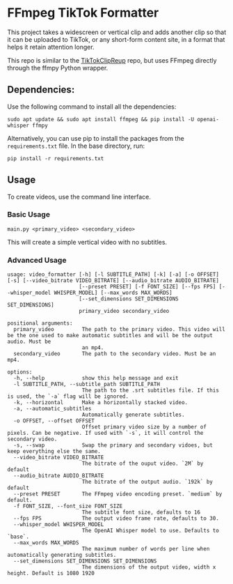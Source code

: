 # FFmpeg TikTok Formatter
This project takes a widescreen or vertical clip and adds another clip so that it can be uploaded to TikTok, or any short-form content site, in a format that helps it retain attention longer.

This repo is similar to the [TikTokClipReup](http://github.com/Geeoon/TikTokClipReup) repo, but uses FFmpeg directly through the ffmpy Python wrapper.

## Dependencies:
Use the following command to install all the dependencies:

`sudo apt update && sudo apt install ffmpeg && pip install -U openai-whisper ffmpy`

Alternatively, you can use pip to install the packages from the `requirements.txt` file.  In the base directory, run:

`pip install -r requirements.txt`

## Usage
To create videos, use the command line interface.
### Basic Usage
`main.py <primary_video> <secondary_video>`

This will create a simple vertical video with no subtitles.
### Advanced Usage
```
usage: video_formatter [-h] [-l SUBTITLE_PATH] [-k] [-a] [-o OFFSET] [-s] [--video_bitrate VIDEO_BITRATE] [--audio_bitrate AUDIO_BITRATE]
                       [--preset PRESET] [-f FONT_SIZE] [--fps FPS] [--whisper_model WHISPER_MODEL] [--max_words MAX_WORDS]
                       [--set_dimensions SET_DIMENSIONS SET_DIMENSIONS]
                       primary_video secondary_video

positional arguments:
  primary_video         The path to the primary video. This video will be the one used to make automatic subtitles and will be the output audio. Must be
                        an mp4.
  secondary_video       The path to the secondary video. Must be an mp4.

options:
  -h, --help            show this help message and exit
  -l SUBTITLE_PATH, --subtitle_path SUBTITLE_PATH
                        The path to the .srt subtitles file. If this is used, the `-a` flag will be ignored.
  -k, --horizontal      Make a horizontally stacked video.
  -a, --automatic_subtitles
                        Automatically generate subtitles.
  -o OFFSET, --offset OFFSET
                        Offset primary video size by a number of pixels. Can be negative. If used with `-s`, it will control the secondary video.
  -s, --swap            Swap the primary and secondary vidoes, but keep everything else the same.
  --video_bitrate VIDEO_BITRATE
                        The bitrate of the ouput video. `2M` by default
  --audio_bitrate AUDIO_BITRATE
                        The bitrate of the output audio. `192k` by default
  --preset PRESET       The FFmpeg video encoding preset. `medium` by default.
  -f FONT_SIZE, --font_size FONT_SIZE
                        The subtitle font size, defaults to 16
  --fps FPS             The output video frame rate, defaults to 30.
  --whisper_model WHISPER_MODEL
                        The OpenAI Whisper model to use. Defaults to `base`.
  --max_words MAX_WORDS
                        The maximum number of words per line when automatically generating subtitles.
  --set_dimensions SET_DIMENSIONS SET_DIMENSIONS
                        The dimensions of the output video, width x height. Default is 1080 1920
```
